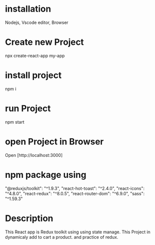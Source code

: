 # installation 
Nodejs, Vscode editor, Browser
# Create new Project
npx create-react-app my-app
# install project
npm i
# run Project
npm start
# open Project in Browser
Open [http://localhost:3000]
# npm package using
"@reduxjs/toolkit": "^1.9.3",
"react-hot-toast": "^2.4.0",
"react-icons": "^4.8.0",
"react-redux": "^8.0.5",
"react-router-dom": "^6.9.0",
"sass": "^1.59.3"
# Description 
This React app is Redux toolkit using using state manage. This Project in dynamicaly add to cart a product. and practice of redux.
